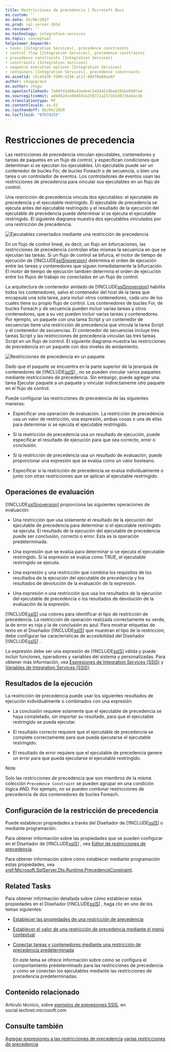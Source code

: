 ```yaml
---
title: Restricciones de precedencia | Microsoft Docs
ms.custom: ''
ms.date: 03/06/2017
ms.prod: sql-server-2014
ms.reviewer: ''
ms.technology: integration-services
ms.topic: conceptual
helpviewer_keywords:
- tasks [Integration Services], precedence constraints
- control flow [Integration Services], precedence constraints
- precedence constraints [Integration Services]
- constraints [Integration Services]
- sequence execution options [Integration Services]
- containers [Integration Services], precedence constraints
ms.assetid: c5ce5435-fd89-4156-a11f-68470a69aa9f
author: chugugrace
ms.author: chugu
ms.openlocfilehash: 7a08fd1d66e43ede4c54284518bab191be8997a4
ms.sourcegitcommit: ad4d92dce894592a259721a1571b1d8736abacdb
ms.translationtype: MT
ms.contentlocale: es-ES
ms.lasthandoff: 08/04/2020
ms.locfileid: "87674255"
---
```

# <a name="precedence-constraints"></a>Restricciones de precedencia
  Las restricciones de precedencia vinculan ejecutables, contenedores y tareas de paquetes en un flujo de control, y especifican condiciones que determinan si se ejecutan los ejecutables. Un ejecutable puede ser un contenedor de bucles For, de bucles Foreach o de secuencia, o bien una tarea o un controlador de eventos. Los controladores de eventos usan las restricciones de precedencia para vincular sus ejecutables en un flujo de control.

 Una restricción de precedencia vincula dos ejecutables: el ejecutable de precedencia y el ejecutable restringido. El ejecutable de precedencia se ejecuta antes del ejecutable restringido y el resultado de la ejecución del ejecutable de precedencia puede determinar si se ejecuta el ejecutable restringido. El siguiente diagrama muestra dos ejecutables vinculados por una restricción de precedencia.

 ![Ejecutables conectados mediante una restricción de precedencia](../media/ssis-pcsimple.gif "Ejecutables conectados mediante una restricción de precedencia")

 En un flujo de control lineal, es decir, un flujo sin bifurcaciones, las restricciones de precedencia controlan ellas mismas la secuencia en que se ejecutan las tareas. Si un flujo de control se bifurca, el motor de tiempo de ejecución de [!INCLUDE[ssISnoversion](../../../includes/ssisnoversion-md.md)] determina el orden de ejecución entre las tareas y contenedores que siguen inmediatamente la bifurcación. El motor de tiempo de ejecución también determina el orden de ejecución entre los flujos de trabajo no conectados en un flujo de control.

 La arquitectura de contenedor anidado de [!INCLUDE[ssISnoversion](../../../includes/ssisnoversion-md.md)] habilita todos los contenedores, salvo el contenedor del host de la tarea que encapsula una sola tarea, para incluir otros contenedores, cada uno de los cuales tiene su propio flujo de control. Los contenedores de bucles For, de bucles Foreach y de secuencia pueden incluir varias tareas y otros contenedores, que a su vez pueden incluir varias tareas y contenedores. Por ejemplo, un paquete con una tarea Script y un contenedor de secuencias tiene una restricción de precedencia que vincula la tarea Script y el contenedor de secuencias. El contenedor de secuencias incluye tres tareas Script y las restricciones de precedencia vinculan las tres tareas Script en un flujo de control. El siguiente diagrama muestra las restricciones de precedencia en un paquete con dos niveles de anidamiento.

 ![Restricciones de precedencia en un paquete](../media/mw-dts-12.gif "Restricciones de precedencia en un paquete")

 Dado que el paquete se encuentra en la parte superior de la jerarquía de contenedores de [!INCLUDE[ssIS](../../../includes/ssis-md.md)] , no se pueden vincular varios paquetes mediante restricciones de precedencia. Sin embargo, puede agregar una tarea Ejecutar paquete a un paquete y vincular indirectamente otro paquete en el flujo de control.

 Puede configurar las restricciones de precedencia de las siguientes maneras:

-   Especificar una operación de evaluación. La restricción de precedencia usa un valor de restricción, una expresión, ambas cosas o una de ellas para determinar si se ejecuta el ejecutable restringido.

-   Si la restricción de precedencia usa un resultado de ejecución, puede especificar el resultado de ejecución para que sea correcto, error o conclusión.

-   Si la restricción de precedencia usa un resultado de evaluación, puede proporcionar una expresión que se evalúa como un valor booleano.

-   Especificar si la restricción de precedencia se evalúa individualmente o junto con otras restricciones que se aplican al ejecutable restringido.

## <a name="evaluation-operations"></a>Operaciones de evaluación
 [!INCLUDE[ssISnoversion](../../../includes/ssisnoversion-md.md)] proporciona las siguientes operaciones de evaluación:

-   Una restricción que usa solamente el resultado de la ejecución del ejecutable de precedencia para determinar si el ejecutable restringido se ejecuta. El resultado de la ejecución del ejecutable de precedencia puede ser conclusión, correcto o error. Esta es la operación predeterminada.

-   Una expresión que se evalúa para determinar si se ejecuta el ejecutable restringido. Si la expresión se evalúa como TRUE, el ejecutable restringido se ejecuta.

-   Una expresión y una restricción que combina los requisitos de los resultados de la ejecución del ejecutable de precedencia y los resultados de devolución de la evaluación de la expresión.

-   Una expresión o una restricción que usa los resultados de la ejecución del ejecutable de precedencia o los resultados de devolución de la evaluación de la expresión.

 [!INCLUDE[ssIS](../../../includes/ssis-md.md)] usa colores para identificar el tipo de restricción de precedencia. La restricción de operación realizada correctamente es verde, la de error es roja y la de conclusión es azul. Para mostrar etiquetas de texto en el Diseñador [!INCLUDE[ssIS](../../../includes/ssis-md.md)] que muestran el tipo de la restricción, debe configurar las características de accesibilidad del Diseñador [!INCLUDE[ssIS](../../../includes/ssis-md.md)] .

 La expresión debe ser una expresión de [!INCLUDE[ssIS](../../../includes/ssis-md.md)] válida y puede incluir funciones, operadores y variables del sistema y personalizadas. Para obtener más información, vea [Expresiones de Integration Services &#40;SSIS&#41;](../expressions/integration-services-ssis-expressions.md) y [Variables de Integration Services &#40;SSIS&#41;](../integration-services-ssis-variables.md).

## <a name="execution-results"></a>Resultados de la ejecución
 La restricción de precedencia puede usar los siguientes resultados de ejecución individualmente o combinados con una expresión.

-   La conclusión requiere solamente que el ejecutable de precedencia se haya completado, sin importar su resultado, para que el ejecutable restringido se pueda ejecutar.

-   El resultado correcto requiere que el ejecutable de precedencia se complete correctamente para que pueda ejecutarse el ejecutable restringido.

-   El resultado de error requiere que el ejecutable de precedencia genere un error para que pueda ejecutarse el ejecutable restringido.

> [!NOTE]
>  Solo las restricciones de precedencia que son miembros de la misma colección `Precedence Constraint` se pueden agrupar en una condición lógica AND. Por ejemplo, no se pueden combinar restricciones de precedencia de dos contenedores de bucles Foreach.

## <a name="configuration-of-the-precedence-constraint"></a>Configuración de la restricción de precedencia
 Puede establecer propiedades a través del Diseñador de [!INCLUDE[ssIS](../../../includes/ssis-md.md)] o mediante programación.

 Para obtener información sobre las propiedades que se pueden configurar en el Diseñador de [!INCLUDE[ssIS](../../../includes/ssis-md.md)] , vea [Editor de restricciones de precedencia](../precedence-constraint-editor.md).

 Para obtener información sobre cómo establecer mediante programación estas propiedades, vea <xref:Microsoft.SqlServer.Dts.Runtime.PrecedenceConstraint>.

## <a name="related-tasks"></a>Related Tasks
 Para obtener información detallada sobre cómo establecer estas propiedades en el Diseñador [!INCLUDE[ssIS](../../../includes/ssis-md.md)] , haga clic en uno de los temas siguientes:

-   [Establecer las propiedades de una restricción de precedencia](../set-the-properties-of-a-precedence-constraint.md)

-   [Establecer el valor de una restricción de precedencia mediante el menú contextual](../set-the-value-of-a-precedence-constraint-by-using-the-shortcut-menu.md)

-   [Conectar tareas y contenedores mediante una restricción de precedencia predeterminada](../connect-tasks-and-containers-by-using-a-default-precedence-constraint.md)

     En este tema se ofrece información sobre cómo se configura el comportamiento predeterminado para las restricciones de precedencia y cómo se conectan los ejecutables mediante las restricciones de precedencia predeterminadas.

## <a name="related-content"></a>Contenido relacionado
 Artículo técnico, sobre [ejemplos de expresiones SSIS](https://go.microsoft.com/fwlink/?LinkId=220761), en social.technet.microsoft.com

## <a name="see-also"></a>Consulte también
 [Agregar expresiones a las restricciones de precedencia](../add-expressions-to-precedence-constraints.md) [varias restricciones de precedencia](../multiple-precedence-constraints.md)


